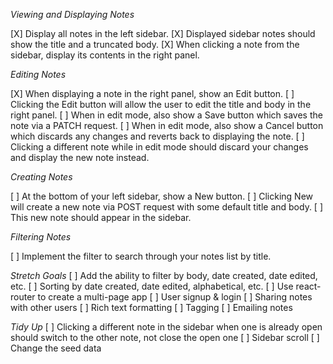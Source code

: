 _Viewing and Displaying Notes_

[X] Display all notes in the left sidebar.
[X] Displayed sidebar notes should show the title and a truncated body.
[X] When clicking a note from the sidebar, display its contents in the right panel.

_Editing Notes_

[X] When displaying a note in the right panel, show an Edit button.
[ ] Clicking the Edit button will allow the user to edit the title and body in the right panel.
[ ] When in edit mode, also show a Save button which saves the note via a PATCH request.
[ ] When in edit mode, also show a Cancel button which discards any changes and reverts back to displaying the note.
[ ] Clicking a different note while in edit mode should discard your changes and display the new note instead.

_Creating Notes_

[ ] At the bottom of your left sidebar, show a New button.
[ ] Clicking New will create a new note via POST request with some default title and body.
[ ] This new note should appear in the sidebar.

_Filtering Notes_

[ ] Implement the filter to search through your notes list by title.

_Stretch Goals_
[ ] Add the ability to filter by body, date created, date edited, etc.
[ ] Sorting by date created, date edited, alphabetical, etc.
[ ] Use react-router to create a multi-page app
[ ] User signup & login
[ ] Sharing notes with other users
[ ] Rich text formatting
[ ] Tagging
[ ] Emailing notes

_Tidy Up_
[ ] Clicking a different note in the sidebar when one is already open should switch to the other note, not close the open one
[ ] Sidebar scroll
[ ] Change the seed data
